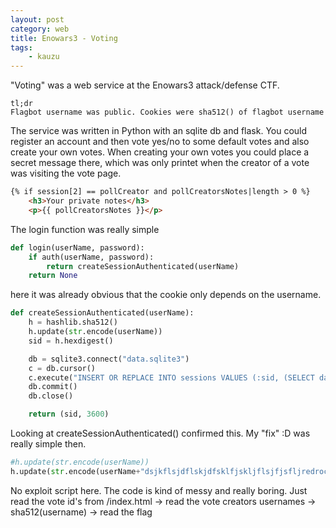 ```yaml
---
layout: post
category: web
title: Enowars3 - Voting
tags: 
    - kauzu
---
```



"Voting" was a web service at the Enowars3 attack/defense CTF.

```
tl;dr 
Flagbot username was public. Cookies were sha512() of flagbot username
``` 

The service was written in Python with an sqlite db and flask. You could register an account and then vote yes/no to some default votes and also create your own votes. When creating your own votes you could place a secret message there, which was only printet when the creator of a vote was visiting the vote page.


```html
{% if session[2] == pollCreator and pollCreatorsNotes|length > 0 %}
	<h3>Your private notes</h3>
	<p>{{ pollCreatorsNotes }}</p>
```

The login function was really simple

```python
def login(userName, password):
	if auth(userName, password):
		return createSessionAuthenticated(userName)
	return None
```
here it was already obvious that the cookie only depends on the username.

```python
def createSessionAuthenticated(userName):
	h = hashlib.sha512()
	h.update(str.encode(userName))
	sid = h.hexdigest()

	db = sqlite3.connect("data.sqlite3")
	c = db.cursor()
	c.execute("INSERT OR REPLACE INTO sessions VALUES (:sid, (SELECT datetime('now','+1 hour')), :userName);", {"sid": sid, "userName": userName})
	db.commit()
	db.close()

	return (sid, 3600)
```
Looking at createSessionAuthenticated() confirmed this. My "fix" :D was really simple then.


```python
#h.update(str.encode(userName))
h.update(str.encode(userName+"dsjkflsjdflskjdfsklfjskljflsjfjsfljredrocket"))
```

No exploit script here. The code is kind of messy and really boring. Just read the vote id's from /index.html -> read the vote creators usernames -> sha512(username) -> read the flag



 



